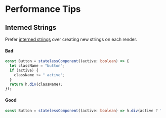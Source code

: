 # Performance Tips

## Interned Strings

Prefer [interned strings](https://en.wikipedia.org/wiki/String_interning) over creating new strings on each render.

#### Bad

```ts
const Button = statelessComponent((active: boolean) => {
  let className = "button";
  if (active) {
    className += " active";
  }
  return h.div(className);
});
```

#### Good

```ts
const Button = statelessComponent((active: boolean) => h.div(active ? "button active" : "button"));
```
